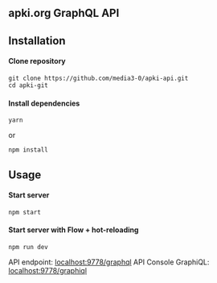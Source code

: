 ## apki.org GraphQL API

## Installation

#### Clone repository

```
git clone https://github.com/media3-0/apki-api.git
cd apki-git
```

#### Install dependencies

```
yarn
``` 
or
```
npm install
``` 

## Usage

#### Start server
```
npm start
```

#### Start server with Flow + hot-reloading
```
npm run dev
```

API endpoint: [localhost:9778/graphql](http://localhost:9778/graphql)
API Console GraphiQL: [localhost:9778/graphiql](http://localhost:9778/graphiql)